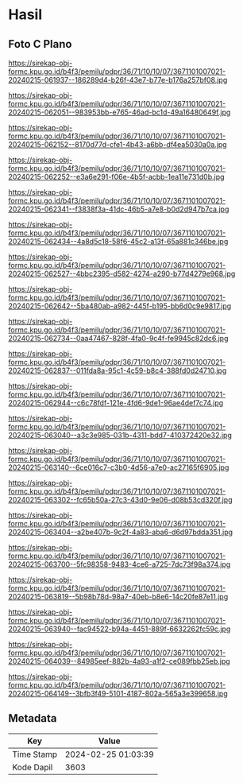 # Hasil

## Foto C Plano

https://sirekap-obj-formc.kpu.go.id/b4f3/pemilu/pdpr/36/71/10/10/07/3671101007021-20240215-061937--186289d4-b26f-43e7-b77e-b176a257bf08.jpg

https://sirekap-obj-formc.kpu.go.id/b4f3/pemilu/pdpr/36/71/10/10/07/3671101007021-20240215-062051--983953bb-e765-46ad-bc1d-49a16480649f.jpg

https://sirekap-obj-formc.kpu.go.id/b4f3/pemilu/pdpr/36/71/10/10/07/3671101007021-20240215-062152--8170d77d-cfe1-4b43-a6bb-df4ea5030a0a.jpg

https://sirekap-obj-formc.kpu.go.id/b4f3/pemilu/pdpr/36/71/10/10/07/3671101007021-20240215-062252--e3a6e291-f06e-4b5f-acbb-1ea11e731d0b.jpg

https://sirekap-obj-formc.kpu.go.id/b4f3/pemilu/pdpr/36/71/10/10/07/3671101007021-20240215-062341--f3838f3a-41dc-46b5-a7e8-b0d2d947b7ca.jpg

https://sirekap-obj-formc.kpu.go.id/b4f3/pemilu/pdpr/36/71/10/10/07/3671101007021-20240215-062434--4a8d5c18-58f6-45c2-a13f-65a881c346be.jpg

https://sirekap-obj-formc.kpu.go.id/b4f3/pemilu/pdpr/36/71/10/10/07/3671101007021-20240215-062527--4bbc2395-d582-4274-a290-b77d4279e968.jpg

https://sirekap-obj-formc.kpu.go.id/b4f3/pemilu/pdpr/36/71/10/10/07/3671101007021-20240215-062642--5ba480ab-a982-445f-b195-bb6d0c9e9817.jpg

https://sirekap-obj-formc.kpu.go.id/b4f3/pemilu/pdpr/36/71/10/10/07/3671101007021-20240215-062734--0aa47467-828f-4fa0-9c4f-fe9945c82dc6.jpg

https://sirekap-obj-formc.kpu.go.id/b4f3/pemilu/pdpr/36/71/10/10/07/3671101007021-20240215-062837--011fda8a-95c1-4c59-b8c4-388fd0d24710.jpg

https://sirekap-obj-formc.kpu.go.id/b4f3/pemilu/pdpr/36/71/10/10/07/3671101007021-20240215-062944--c6c78fdf-121e-4fd6-9de1-96ae4def7c74.jpg

https://sirekap-obj-formc.kpu.go.id/b4f3/pemilu/pdpr/36/71/10/10/07/3671101007021-20240215-063040--a3c3e985-031b-4311-bdd7-410372420e32.jpg

https://sirekap-obj-formc.kpu.go.id/b4f3/pemilu/pdpr/36/71/10/10/07/3671101007021-20240215-063140--6ce016c7-c3b0-4d56-a7e0-ac27165f6905.jpg

https://sirekap-obj-formc.kpu.go.id/b4f3/pemilu/pdpr/36/71/10/10/07/3671101007021-20240215-063302--fc65b50a-27c3-43d0-9e06-d08b53cd320f.jpg

https://sirekap-obj-formc.kpu.go.id/b4f3/pemilu/pdpr/36/71/10/10/07/3671101007021-20240215-063404--a2be407b-9c2f-4a83-aba6-d6d97bdda351.jpg

https://sirekap-obj-formc.kpu.go.id/b4f3/pemilu/pdpr/36/71/10/10/07/3671101007021-20240215-063700--5fc98358-9483-4ce6-a725-7dc73f98a374.jpg

https://sirekap-obj-formc.kpu.go.id/b4f3/pemilu/pdpr/36/71/10/10/07/3671101007021-20240215-063819--5b98b78d-98a7-40eb-b8e6-14c20fe87e11.jpg

https://sirekap-obj-formc.kpu.go.id/b4f3/pemilu/pdpr/36/71/10/10/07/3671101007021-20240215-063940--fac94522-b94a-4451-889f-6632262fc59c.jpg

https://sirekap-obj-formc.kpu.go.id/b4f3/pemilu/pdpr/36/71/10/10/07/3671101007021-20240215-064039--84985eef-882b-4a93-a1f2-ce089fbb25eb.jpg

https://sirekap-obj-formc.kpu.go.id/b4f3/pemilu/pdpr/36/71/10/10/07/3671101007021-20240215-064149--3bfb3f49-5101-4187-802a-565a3e399658.jpg


## Metadata

| Key        | Value               |
| ---------- | ------------------- |
| Time Stamp | 2024-02-25 01:03:39 |
| Kode Dapil | 3603                |



